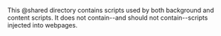This @shared directory contains scripts used by both background and content scripts. It does not contain--and should not contain--scripts injected into webpages.
